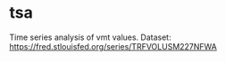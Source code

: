 # tsa
Time series analysis of vmt values.
Dataset: https://fred.stlouisfed.org/series/TRFVOLUSM227NFWA
